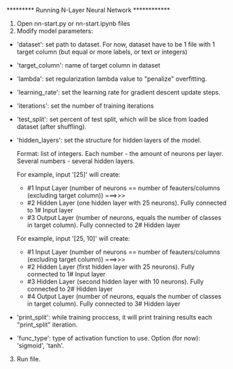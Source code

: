 ********* Running N-Layer Neural Network ************
1. Open nn-start.py or nn-start.ipynb files
2. Modify model parameters:
  - 'dataset': set path to dataset. For now, dataset have to be 1 file with 1 target column
     (but equal or more labels, or text or integers)
  - 'target_column': name of target column in dataset
  - 'lambda': set regularization lambda value to "penalize" overfitting.
  - 'learning_rate': set the learning rate for gradient descent update steps.
  - 'iterations': set the number of training iterations
  - 'test_split': set percent of test split, which will be slice from loaded dataset (after shuffling).
  - 'hidden_layers': set the structure for hidden layers of the model.
  
     Format: list of integers. Each number - the amount of neurons per layer. Several numbers - several hidden layers.
     
     For example, input '[25]' will create:
     - #1 Input Layer (number of neurons == number of feauters/columns (excluding target column)) ===>>>
     - #2 Hidden Layer (one hidden layer with 25 neurons).  Fully connected to 1# Input layer
     - #3 Output Layer (number of neurons, equals the number of classes in target column). Fully connected to 2# Hidden layer
     
     For example, input '[25, 10]' will create:
     - #1 Input Layer (number of neurons == number of feauters/columns (excluding target column)) ===>>>
     - #2 Hidden Layer (first hidden layer with 25 neurons).  Fully connected to 1# Input layer
     - #3 Hidden Layer (second hidden layer with 10 neurons).  Fully connected to 2# Hidden layer
     - #4 Output Layer (number of neurons, equals the number of classes in target column). Fully connected to 3# Hidden layer
  -  'print_split': while training proccess, it will print training results each "print_split" iteration.
  -  'func_type': type of activation function to use. Option (for now): 'sigmoid', 'tanh'.
3. Run file.
